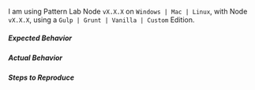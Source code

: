 <!-- before posting an issue, try chatting on https://gitter.im/pattern-lab/node -->

<!-- before posting an issue, verify you are running at least Node 14.20.1 -->

<!-- Please consider to even also contribute by analyzing the problem within the codebase and suggesting a solution, either in this ticket or – even better and easier – with a pull request. All of our activities are non-profit and open source work is highly benefiting by any possible support from the community. -->

I am using Pattern Lab Node `vX.X.X` on `Windows | Mac | Linux`, with Node `vX.X.X`, using a `Gulp | Grunt | Vanilla | Custom` Edition.

##### Expected Behavior

##### Actual Behavior

##### Steps to Reproduce

